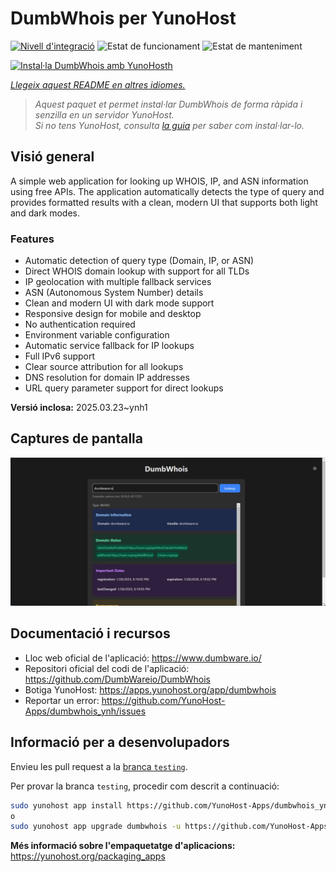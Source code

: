 <!--
N.B.: Aquest README ha estat generat automàticament per <https://github.com/YunoHost/apps/tree/master/tools/readme_generator>
NO s'ha de modificar manualment.
-->

# DumbWhois per YunoHost

[![Nivell d'integració](https://apps.yunohost.org/badge/integration/dumbwhois)](https://ci-apps.yunohost.org/ci/apps/dumbwhois/)
![Estat de funcionament](https://apps.yunohost.org/badge/state/dumbwhois)
![Estat de manteniment](https://apps.yunohost.org/badge/maintained/dumbwhois)

[![Instal·la DumbWhois amb YunoHosth](https://install-app.yunohost.org/install-with-yunohost.svg)](https://install-app.yunohost.org/?app=dumbwhois)

*[Llegeix aquest README en altres idiomes.](./ALL_README.md)*

> *Aquest paquet et permet instal·lar DumbWhois de forma ràpida i senzilla en un servidor YunoHost.*  
> *Si no tens YunoHost, consulta [la guia](https://yunohost.org/install) per saber com instal·lar-lo.*

## Visió general

A simple web application for looking up WHOIS, IP, and ASN information using free APIs. The application automatically detects the type of query and provides formatted results with a clean, modern UI that supports both light and dark modes.

### Features

- Automatic detection of query type (Domain, IP, or ASN)
- Direct WHOIS domain lookup with support for all TLDs
- IP geolocation with multiple fallback services
- ASN (Autonomous System Number) details
- Clean and modern UI with dark mode support
- Responsive design for mobile and desktop
- No authentication required
- Environment variable configuration
- Automatic service fallback for IP lookups
- Full IPv6 support
- Clear source attribution for all lookups
- DNS resolution for domain IP addresses
- URL query parameter support for direct lookups


**Versió inclosa:** 2025.03.23~ynh1

## Captures de pantalla

![Captures de pantalla de DumbWhois](./doc/screenshots/screenshot.png)

## Documentació i recursos

- Lloc web oficial de l'aplicació: <https://www.dumbware.io/>
- Repositori oficial del codi de l'aplicació: <https://github.com/DumbWareio/DumbWhois>
- Botiga YunoHost: <https://apps.yunohost.org/app/dumbwhois>
- Reportar un error: <https://github.com/YunoHost-Apps/dumbwhois_ynh/issues>

## Informació per a desenvolupadors

Envieu les pull request a la [branca `testing`](https://github.com/YunoHost-Apps/dumbwhois_ynh/tree/testing).

Per provar la branca `testing`, procedir com descrit a continuació:

```bash
sudo yunohost app install https://github.com/YunoHost-Apps/dumbwhois_ynh/tree/testing --debug
o
sudo yunohost app upgrade dumbwhois -u https://github.com/YunoHost-Apps/dumbwhois_ynh/tree/testing --debug
```

**Més informació sobre l'empaquetatge d'aplicacions:** <https://yunohost.org/packaging_apps>
